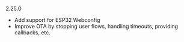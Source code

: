 2.25.0

- Add support for ESP32 Webconfig
- Improve OTA by stopping user flows, handling timeouts, providing callbacks, etc.